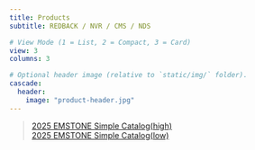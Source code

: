 ```yaml
---
title: Products
subtitle: REDBACK / NVR / CMS / NDS

# View Mode (1 = List, 2 = Compact, 3 = Card)
view: 3
columns: 3

# Optional header image (relative to `static/img/` folder).
cascade:
  header:
    image: "product-header.jpg"
---
```


><a href="https://www.emstone.com/data/sales/en/[EN]2025 EMSTONE Simple Catalog(high)_20241202.pdf" target=_blank>2025 EMSTONE Simple Catalog(high)</a><br>
><a href="https://www.emstone.com/data/sales/en/[EN]2025 EMSTONE Simple Catalog(low)_20241202.pdf" target=_blank>2025 EMSTONE Simple Catalog(low)</a>